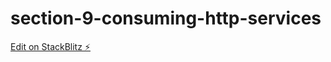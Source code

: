 # section-9-consuming-http-services

[Edit on StackBlitz ⚡️](https://stackblitz.com/edit/section-9-consuming-http-services)